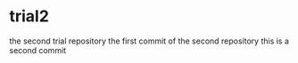 # trial2
the second trial repository
the first commit of the second repository
this is a second commit